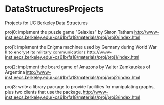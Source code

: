 # DataStructuresProjects
Projects for UC Berkeley Data Structures 

proj0: implement the puzzle game "Galaxies" by Simon Tatham
http://www-inst.eecs.berkeley.edu/~cs61b/fa18/materials/proj/proj0/index.html

proj1: implement the Enigma machines used by Germany during World War II to encrypt its military communications
http://www-inst.eecs.berkeley.edu/~cs61b/fa18/materials/proj/proj1/index.html

proj2: implement the board game of Amazons by Walter Zamkauskas of Argentina
http://www-inst.eecs.berkeley.edu/~cs61b/fa18/materials/proj/proj2/index.html

proj3: write a library package to provide facilities for manipulating graphs, plus two clients that use the package.
http://www-inst.eecs.berkeley.edu/~cs61b/fa18/materials/proj/proj3/index.html
